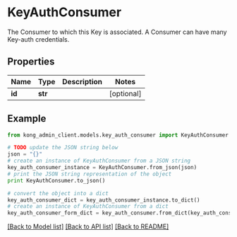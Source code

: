 # KeyAuthConsumer

The Consumer to which this Key is associated. A Consumer can have many Key-auth credentials.

## Properties

Name | Type | Description | Notes
------------ | ------------- | ------------- | -------------
**id** | **str** |  | [optional] 

## Example

```python
from kong_admin_client.models.key_auth_consumer import KeyAuthConsumer

# TODO update the JSON string below
json = "{}"
# create an instance of KeyAuthConsumer from a JSON string
key_auth_consumer_instance = KeyAuthConsumer.from_json(json)
# print the JSON string representation of the object
print KeyAuthConsumer.to_json()

# convert the object into a dict
key_auth_consumer_dict = key_auth_consumer_instance.to_dict()
# create an instance of KeyAuthConsumer from a dict
key_auth_consumer_form_dict = key_auth_consumer.from_dict(key_auth_consumer_dict)
```
[[Back to Model list]](../README.md#documentation-for-models) [[Back to API list]](../README.md#documentation-for-api-endpoints) [[Back to README]](../README.md)


